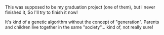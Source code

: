 This was supposed to be my graduation project (one of them), but i never finished it, So I'll try to finish it now!

It's kind of a genetic algorithm without the concept of "generation". Parents and children live together in the same "society"... kind of, not really sure!